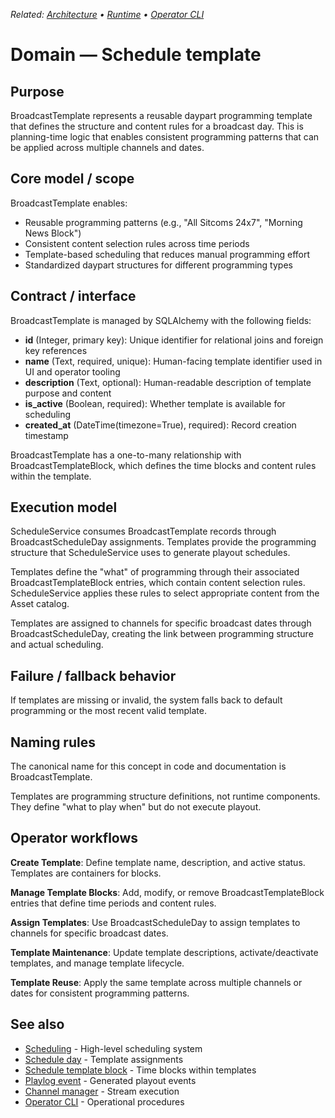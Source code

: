 _Related: [Architecture](../architecture/ArchitectureOverview.md) • [Runtime](../runtime/ChannelManager.md) • [Operator CLI](../operator/CLI.md)_

# Domain — Schedule template

## Purpose

BroadcastTemplate represents a reusable daypart programming template that defines the structure and content rules for a broadcast day. This is planning-time logic that enables consistent programming patterns that can be applied across multiple channels and dates.

## Core model / scope

BroadcastTemplate enables:

- Reusable programming patterns (e.g., "All Sitcoms 24x7", "Morning News Block")
- Consistent content selection rules across time periods
- Template-based scheduling that reduces manual programming effort
- Standardized daypart structures for different programming types

## Contract / interface

BroadcastTemplate is managed by SQLAlchemy with the following fields:

- **id** (Integer, primary key): Unique identifier for relational joins and foreign key references
- **name** (Text, required, unique): Human-facing template identifier used in UI and operator tooling
- **description** (Text, optional): Human-readable description of template purpose and content
- **is_active** (Boolean, required): Whether template is available for scheduling
- **created_at** (DateTime(timezone=True), required): Record creation timestamp

BroadcastTemplate has a one-to-many relationship with BroadcastTemplateBlock, which defines the time blocks and content rules within the template.

## Execution model

ScheduleService consumes BroadcastTemplate records through BroadcastScheduleDay assignments. Templates provide the programming structure that ScheduleService uses to generate playout schedules.

Templates define the "what" of programming through their associated BroadcastTemplateBlock entries, which contain content selection rules. ScheduleService applies these rules to select appropriate content from the Asset catalog.

Templates are assigned to channels for specific broadcast dates through BroadcastScheduleDay, creating the link between programming structure and actual scheduling.

## Failure / fallback behavior

If templates are missing or invalid, the system falls back to default programming or the most recent valid template.

## Naming rules

The canonical name for this concept in code and documentation is BroadcastTemplate.

Templates are programming structure definitions, not runtime components. They define "what to play when" but do not execute playout.

## Operator workflows

**Create Template**: Define template name, description, and active status. Templates are containers for blocks.

**Manage Template Blocks**: Add, modify, or remove BroadcastTemplateBlock entries that define time periods and content rules.

**Assign Templates**: Use BroadcastScheduleDay to assign templates to channels for specific broadcast dates.

**Template Maintenance**: Update template descriptions, activate/deactivate templates, and manage template lifecycle.

**Template Reuse**: Apply the same template across multiple channels or dates for consistent programming patterns.

## See also

- [Scheduling](Scheduling.md) - High-level scheduling system
- [Schedule day](ScheduleDay.md) - Template assignments
- [Schedule template block](ScheduleTemplateBlock.md) - Time blocks within templates
- [Playlog event](PlaylogEvent.md) - Generated playout events
- [Channel manager](../runtime/ChannelManager.md) - Stream execution
- [Operator CLI](../operator/CLI.md) - Operational procedures
